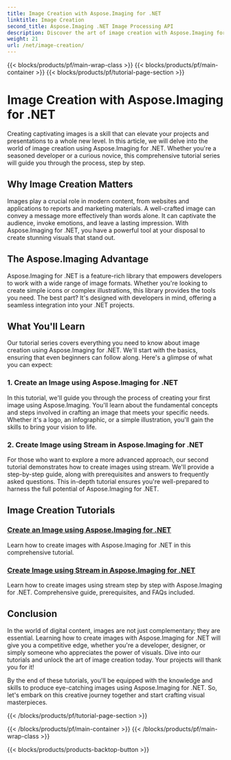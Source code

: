 ```yaml
---
title: Image Creation with Aspose.Imaging for .NET
linktitle: Image Creation
second_title: Aspose.Imaging .NET Image Processing API
description: Discover the art of image creation with Aspose.Imaging for .NET. Learn to craft stunning visuals in this extensive tutorial series.
weight: 21
url: /net/image-creation/
---
```


{{< blocks/products/pf/main-wrap-class >}}
{{< blocks/products/pf/main-container >}}
{{< blocks/products/pf/tutorial-page-section >}}

# Image Creation with Aspose.Imaging for .NET


Creating captivating images is a skill that can elevate your projects and presentations to a whole new level. In this article, we will delve into the world of image creation using Aspose.Imaging for .NET. Whether you're a seasoned developer or a curious novice, this comprehensive tutorial series will guide you through the process, step by step.

## Why Image Creation Matters

Images play a crucial role in modern content, from websites and applications to reports and marketing materials. A well-crafted image can convey a message more effectively than words alone. It can captivate the audience, invoke emotions, and leave a lasting impression. With Aspose.Imaging for .NET, you have a powerful tool at your disposal to create stunning visuals that stand out.

## The Aspose.Imaging Advantage

Aspose.Imaging for .NET is a feature-rich library that empowers developers to work with a wide range of image formats. Whether you're looking to create simple icons or complex illustrations, this library provides the tools you need. The best part? It's designed with developers in mind, offering a seamless integration into your .NET projects.

## What You'll Learn

Our tutorial series covers everything you need to know about image creation using Aspose.Imaging for .NET. We'll start with the basics, ensuring that even beginners can follow along. Here's a glimpse of what you can expect:

### 1. Create an Image using Aspose.Imaging for .NET
   In this tutorial, we'll guide you through the process of creating your first image using Aspose.Imaging. You'll learn about the fundamental concepts and steps involved in crafting an image that meets your specific needs. Whether it's a logo, an infographic, or a simple illustration, you'll gain the skills to bring your vision to life.

### 2. Create Image using Stream in Aspose.Imaging for .NET
   For those who want to explore a more advanced approach, our second tutorial demonstrates how to create images using stream. We'll provide a step-by-step guide, along with prerequisites and answers to frequently asked questions. This in-depth tutorial ensures you're well-prepared to harness the full potential of Aspose.Imaging for .NET.

## Image Creation Tutorials
### [Create an Image using Aspose.Imaging for .NET](./create-an-image/)
Learn how to create images with Aspose.Imaging for .NET in this comprehensive tutorial.
### [Create Image using Stream in Aspose.Imaging for .NET](./create-image-using-stream/)
Learn how to create images using stream step by step with Aspose.Imaging for .NET. Comprehensive guide, prerequisites, and FAQs included.

## Conclusion

In the world of digital content, images are not just complementary; they are essential. Learning how to create images with Aspose.Imaging for .NET will give you a competitive edge, whether you're a developer, designer, or simply someone who appreciates the power of visuals. Dive into our tutorials and unlock the art of image creation today. Your projects will thank you for it!

By the end of these tutorials, you'll be equipped with the knowledge and skills to produce eye-catching images using Aspose.Imaging for .NET. So, let's embark on this creative journey together and start crafting visual masterpieces.

{{< /blocks/products/pf/tutorial-page-section >}}

{{< /blocks/products/pf/main-container >}}
{{< /blocks/products/pf/main-wrap-class >}}

{{< blocks/products/products-backtop-button >}}
